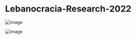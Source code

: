 # Lebanocracia-Research-2022

![image](https://user-images.githubusercontent.com/46200897/185764715-f312d776-0b1b-4256-8a5f-20c1a893aec5.png)

![image](https://user-images.githubusercontent.com/46200897/185764718-d8cd24a7-277a-4a6b-9f38-a4e67e60daa4.png)
